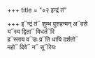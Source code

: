 +++
title = "०२ इन्द्रं तं"

+++
इ᳓न्द्रं तं᳓ शुम्भ पुरुहन्मन् अ᳓वसे  
य᳓स्य द्विता᳓ विधर्त᳓रि  
ह᳓स्ताय व᳓ज्रः प्र᳓ति धायि दर्शतो᳓  
महो᳓ दिवे᳓ न᳓ सू᳓रियः